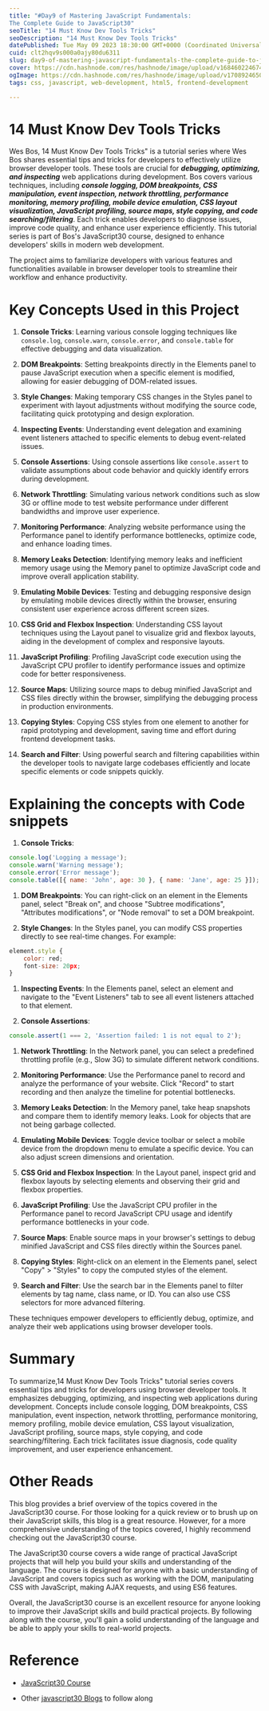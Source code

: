 ```yaml
---
title: "#Day9 of Mastering JavaScript Fundamentals: 
The Complete Guide to JavaScript30"
seoTitle: "14 Must Know Dev Tools Tricks"
seoDescription: "14 Must Know Dev Tools Tricks"
datePublished: Tue May 09 2023 18:30:00 GMT+0000 (Coordinated Universal Time)
cuid: clt2hqv9s000a0ajy80du6311
slug: day9-of-mastering-javascript-fundamentals-the-complete-guide-to-javascript30
cover: https://cdn.hashnode.com/res/hashnode/image/upload/v1684602246742/cd8b614b-7867-4c3a-bf15-582b9664458f.png
ogImage: https://cdn.hashnode.com/res/hashnode/image/upload/v1708924650797/69de8359-7151-4040-9ca4-d0e858e57d6f.png
tags: css, javascript, web-development, html5, frontend-development

---
```


# 14 Must Know Dev Tools Tricks

Wes Bos, 14 Must Know Dev Tools Tricks" is a tutorial series where Wes Bos shares essential tips and tricks for developers to effectively utilize browser developer tools. These tools are crucial for ***debugging, optimizing, and inspecting*** web applications during development. Bos covers various techniques, including ***console logging, DOM breakpoints, CSS manipulation, event inspection, network throttling, performance monitoring, memory profiling, mobile device emulation, CSS layout visualization, JavaScript profiling, source maps, style copying, and code searching/filtering***. Each trick enables developers to diagnose issues, improve code quality, and enhance user experience efficiently. This tutorial series is part of Bos's JavaScript30 course, designed to enhance developers' skills in modern web development.

The project aims to familiarize developers with various features and functionalities available in browser developer tools to streamline their workflow and enhance productivity.

# Key Concepts Used in this Project

1. **Console Tricks**: Learning various console logging techniques like `console.log`, `console.warn`, `console.error`, and `console.table` for effective debugging and data visualization.
    
2. **DOM Breakpoints**: Setting breakpoints directly in the Elements panel to pause JavaScript execution when a specific element is modified, allowing for easier debugging of DOM-related issues.
    
3. **Style Changes**: Making temporary CSS changes in the Styles panel to experiment with layout adjustments without modifying the source code, facilitating quick prototyping and design exploration.
    
4. **Inspecting Events**: Understanding event delegation and examining event listeners attached to specific elements to debug event-related issues.
    
5. **Console Assertions**: Using console assertions like `console.assert` to validate assumptions about code behavior and quickly identify errors during development.
    
6. **Network Throttling**: Simulating various network conditions such as slow 3G or offline mode to test website performance under different bandwidths and improve user experience.
    
7. **Monitoring Performance**: Analyzing website performance using the Performance panel to identify performance bottlenecks, optimize code, and enhance loading times.
    
8. **Memory Leaks Detection**: Identifying memory leaks and inefficient memory usage using the Memory panel to optimize JavaScript code and improve overall application stability.
    
9. **Emulating Mobile Devices**: Testing and debugging responsive design by emulating mobile devices directly within the browser, ensuring consistent user experience across different screen sizes.
    
10. **CSS Grid and Flexbox Inspection**: Understanding CSS layout techniques using the Layout panel to visualize grid and flexbox layouts, aiding in the development of complex and responsive layouts.
    
11. **JavaScript Profiling**: Profiling JavaScript code execution using the JavaScript CPU profiler to identify performance issues and optimize code for better responsiveness.
    
12. **Source Maps**: Utilizing source maps to debug minified JavaScript and CSS files directly within the browser, simplifying the debugging process in production environments.
    
13. **Copying Styles**: Copying CSS styles from one element to another for rapid prototyping and development, saving time and effort during frontend development tasks.
    
14. **Search and Filter**: Using powerful search and filtering capabilities within the developer tools to navigate large codebases efficiently and locate specific elements or code snippets quickly.
    

# Explaining the concepts with Code snippets

1. **Console Tricks**:
    

```javascript
console.log('Logging a message');
console.warn('Warning message');
console.error('Error message');
console.table([{ name: 'John', age: 30 }, { name: 'Jane', age: 25 }]);
```

1. **DOM Breakpoints**: You can right-click on an element in the Elements panel, select "Break on", and choose "Subtree modifications", "Attributes modifications", or "Node removal" to set a DOM breakpoint.
    
2. **Style Changes**: In the Styles panel, you can modify CSS properties directly to see real-time changes. For example:
    

```javascript
element.style {
    color: red;
    font-size: 20px;
}
```

1. **Inspecting Events**: In the Elements panel, select an element and navigate to the "Event Listeners" tab to see all event listeners attached to that element.
    
2. **Console Assertions**:
    

```javascript
console.assert(1 === 2, 'Assertion failed: 1 is not equal to 2');
```

1. **Network Throttling**: In the Network panel, you can select a predefined throttling profile (e.g., Slow 3G) to simulate different network conditions.
    
2. **Monitoring Performance**: Use the Performance panel to record and analyze the performance of your website. Click "Record" to start recording and then analyze the timeline for potential bottlenecks.
    
3. **Memory Leaks Detection**: In the Memory panel, take heap snapshots and compare them to identify memory leaks. Look for objects that are not being garbage collected.
    
4. **Emulating Mobile Devices**: Toggle device toolbar or select a mobile device from the dropdown menu to emulate a specific device. You can also adjust screen dimensions and orientation.
    
5. **CSS Grid and Flexbox Inspection**: In the Layout panel, inspect grid and flexbox layouts by selecting elements and observing their grid and flexbox properties.
    
6. **JavaScript Profiling**: Use the JavaScript CPU profiler in the Performance panel to record JavaScript CPU usage and identify performance bottlenecks in your code.
    
7. **Source Maps**: Enable source maps in your browser's settings to debug minified JavaScript and CSS files directly within the Sources panel.
    
8. **Copying Styles**: Right-click on an element in the Elements panel, select "Copy" &gt; "Styles" to copy the computed styles of the element.
    
9. **Search and Filter**: Use the search bar in the Elements panel to filter elements by tag name, class name, or ID. You can also use CSS selectors for more advanced filtering.
    

These techniques empower developers to efficiently debug, optimize, and analyze their web applications using browser developer tools.

# Summary

To summarize,14 Must Know Dev Tools Tricks" tutorial series covers essential tips and tricks for developers using browser developer tools. It emphasizes debugging, optimizing, and inspecting web applications during development. Concepts include console logging, DOM breakpoints, CSS manipulation, event inspection, network throttling, performance monitoring, memory profiling, mobile device emulation, CSS layout visualization, JavaScript profiling, source maps, style copying, and code searching/filtering. Each trick facilitates issue diagnosis, code quality improvement, and user experience enhancement.

# Other Reads

This blog provides a brief overview of the topics covered in the JavaScript30 course. For those looking for a quick review or to brush up on their JavaScript skills, this blog is a great resource. However, for a more comprehensive understanding of the topics covered, I highly recommend checking out the JavaScript30 course.

The JavaScript30 course covers a wide range of practical JavaScript projects that will help you build your skills and understanding of the language. The course is designed for anyone with a basic understanding of JavaScript and covers topics such as working with the DOM, manipulating CSS with JavaScript, making AJAX requests, and using ES6 features.

Overall, the JavaScript30 course is an excellent resource for anyone looking to improve their JavaScript skills and build practical projects. By following along with the course, you'll gain a solid understanding of the language and be able to apply your skills to real-world projects.

# Reference

* [JavaScript30 Course](https://javascript30.com/)
    
* Other [javascript30 Blogs](https://techsammy.hashnode.dev/series/javascript30) to follow along